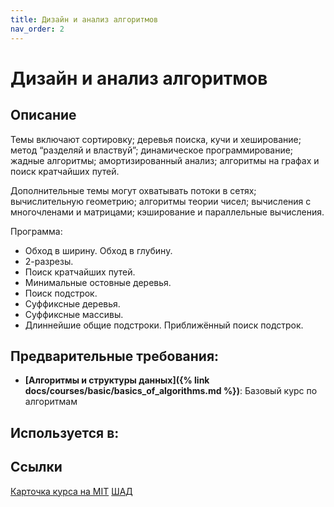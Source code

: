 ```yaml
---
title: Дизайн и анализ алгоритмов 
nav_order: 2
---
```


# Дизайн и анализ алгоритмов 


## Описание 

Темы включают сортировку; деревья поиска, кучи и хеширование; метод “разделяй и властвуй”; динамическое программирование; жадные алгоритмы; амортизированный анализ; алгоритмы на графах и поиск кратчайших путей.

Дополнительные темы могут охватывать потоки в сетях; вычислительную геометрию; алгоритмы теории чисел; вычисления с многочленами и матрицами; кэширование и параллельные вычисления.

Программа: 

- Обход в ширину. Обход в глубину.
- 2-разрезы.
- Поиск кратчайших путей.
- Минимальные остовные деревья.
- Поиск подстрок.
- Суффиксные деревья.
- Суффиксные массивы.
- Длиннейшие общие подстроки. Приближённый поиск подстрок. 

## Предварительные требования:

- **[Алгоритмы и структуры данных]({% link docs/courses/basic/basics_of_algorithms.md %})**: Базовый курс по алгоритмам


## Используется в:


## Ссылки

[Карточка курса на MIT](http://student.mit.edu/catalog/search.cgi?search=6.1220)
[ШАД](https://shad.yandex.ru/courses)